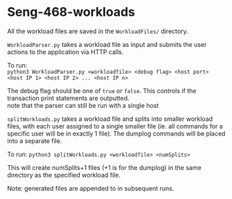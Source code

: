 # Seng-468-workloads

All the workload files are saved in the `WorkloadFiles/` directory.

`WorkloadParser.py` takes a workload file as input and submits the user actions to the application via HTTP calls.

To run:  
`python3 WorkloadParser.py <workloadfile> <debug flag> <host port> <host IP 1> <host IP 2> ... <host IP n>`

The debug flag should be one of `true` or `false`. This controls if the transaction print statements are outputted.  
note that the parser can still be run with a single host

`splitWorkloads.py` takes a workload file and splits into smaller workload files, with each user assigned to a single smaller file (ie. all commands for a specific user will be in exactly 1 file). The dumplog commands will be placed into a separate file.

To run:
`python3 splitWorkloads.py <workloadfile> <numSplits>`

This will create numSplits+1 files (+1 is for the dumplog) in the same directory as the specified workload file.

Note: generated files are appended to in subsequent runs.

